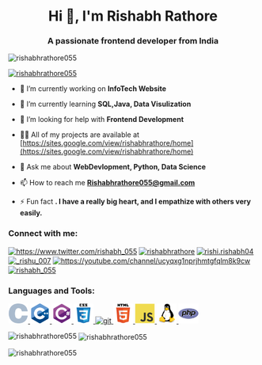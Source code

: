 <h1 align="center">Hi 👋, I'm Rishabh Rathore</h1>
<h3 align="center">A passionate frontend developer from India</h3>

<p align="left"> <img src="https://komarev.com/ghpvc/?username=rishabhrathore055&label=Profile%20views&color=0e75b6&style=flat" alt="rishabhrathore055" /> </p>

<p align="left"> <a href="https://github.com/ryo-ma/github-profile-trophy"><img src="https://github-profile-trophy.vercel.app/?username=rishabhrathore055" alt="rishabhrathore055" /></a> </p>

- 🔭 I’m currently working on **InfoTech Website**

- 🌱 I’m currently learning **SQL,Java, Data Visulization**

- 🤝 I’m looking for help with **Frontend Development**

- 👨‍💻 All of my projects are available at [https://sites.google.com/view/rishabhrathore/home](https://sites.google.com/view/rishabhrathore/home)

- 💬 Ask me about **WebDevlopment, Python, Data Science**

- 📫 How to reach me **Rishabhrathore055@gmail.com**

- ⚡ Fun fact **. I have a really big heart, and I empathize with others very easily.**

<h3 align="left">Connect with me:</h3>
<p align="left">
<a href="https://twitter.com/https://www.twitter.com/rishabh_055" target="blank"><img align="center" src="https://cdn.jsdelivr.net/npm/simple-icons@3.0.1/icons/twitter.svg" alt="https://www.twitter.com/rishabh_055" height="30" width="40" /></a>
<a href="https://linkedin.com/in/rishabhrathore" target="blank"><img align="center" src="https://cdn.jsdelivr.net/npm/simple-icons@3.0.1/icons/linkedin.svg" alt="rishabhrathore" height="30" width="40" /></a>
<a href="https://fb.com/rishi.rishabh04" target="blank"><img align="center" src="https://cdn.jsdelivr.net/npm/simple-icons@3.0.1/icons/facebook.svg" alt="rishi.rishabh04" height="30" width="40" /></a>
<a href="https://instagram.com/_rishu_007" target="blank"><img align="center" src="https://cdn.jsdelivr.net/npm/simple-icons@3.0.1/icons/instagram.svg" alt="_rishu_007" height="30" width="40" /></a>
<a href="https://www.youtube.com/c/https://youtube.com/channel/ucyqxg1nprjhmtgfqlm8k9cw" target="blank"><img align="center" src="https://cdn.jsdelivr.net/npm/simple-icons@3.0.1/icons/youtube.svg" alt="https://youtube.com/channel/ucyqxg1nprjhmtgfqlm8k9cw" height="30" width="40" /></a>
<a href="https://www.codechef.com/users/rishabh_055" target="blank"><img align="center" src="https://cdn.jsdelivr.net/npm/simple-icons@3.1.0/icons/codechef.svg" alt="rishabh_055" height="30" width="40" /></a>
</p>

<h3 align="left">Languages and Tools:</h3>
<p align="left"> <a href="https://www.cprogramming.com/" target="_blank"> <img src="https://raw.githubusercontent.com/devicons/devicon/master/icons/c/c-original.svg" alt="c" width="40" height="40"/> </a> <a href="https://www.w3schools.com/cpp/" target="_blank"> <img src="https://raw.githubusercontent.com/devicons/devicon/master/icons/cplusplus/cplusplus-original.svg" alt="cplusplus" width="40" height="40"/> </a> <a href="https://www.w3schools.com/cs/" target="_blank"> <img src="https://raw.githubusercontent.com/devicons/devicon/master/icons/csharp/csharp-original.svg" alt="csharp" width="40" height="40"/> </a> <a href="https://www.w3schools.com/css/" target="_blank"> <img src="https://raw.githubusercontent.com/devicons/devicon/master/icons/css3/css3-original-wordmark.svg" alt="css3" width="40" height="40"/> </a> <a href="https://git-scm.com/" target="_blank"> <img src="https://www.vectorlogo.zone/logos/git-scm/git-scm-icon.svg" alt="git" width="40" height="40"/> </a> <a href="https://www.w3.org/html/" target="_blank"> <img src="https://raw.githubusercontent.com/devicons/devicon/master/icons/html5/html5-original-wordmark.svg" alt="html5" width="40" height="40"/> </a> <a href="https://developer.mozilla.org/en-US/docs/Web/JavaScript" target="_blank"> <img src="https://raw.githubusercontent.com/devicons/devicon/master/icons/javascript/javascript-original.svg" alt="javascript" width="40" height="40"/> </a> <a href="https://www.linux.org/" target="_blank"> <img src="https://raw.githubusercontent.com/devicons/devicon/master/icons/linux/linux-original.svg" alt="linux" width="40" height="40"/> </a> <a href="https://www.php.net" target="_blank"> <img src="https://raw.githubusercontent.com/devicons/devicon/master/icons/php/php-original.svg" alt="php" width="40" height="40"/> </a> </p>

<p><img align="left" src="https://github-readme-stats.vercel.app/api/top-langs?username=rishabhrathore055&show_icons=true&locale=en&layout=compact" alt="rishabhrathore055" /></p>

<p>&nbsp;<img align="center" src="https://github-readme-stats.vercel.app/api?username=rishabhrathore055&show_icons=true&locale=en" alt="rishabhrathore055" /></p>

<p><img align="center" src="https://github-readme-streak-stats.herokuapp.com/?user=rishabhrathore055&" alt="rishabhrathore055" /></p>
